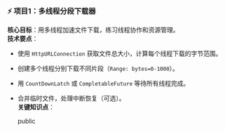 ### ⚡️ 项目1：多线程分段下载器

**核心目标**：用多线程加速文件下载，练习线程协作和资源管理。  
**技术要点**：

- 使用 `HttpURLConnection` 获取文件总大小，计算每个线程下载的字节范围。
    
- 创建多个线程分别下载不同片段（`Range: bytes=0-1000`）。
    
- 用 `CountDownLatch` 或 `CompletableFuture` 等待所有线程完成。
    
- 合并临时文件，处理中断恢复（可选）。  
    **关键知识点**：

    public

